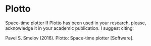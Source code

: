 # Plotto
Space-time plotter
If Plotto has been used in your research, please, acknowledge it in your academic publication. I suggest citing:

Pavel S. Smelov (2016). Plotto: Space-time plotter [Software].
